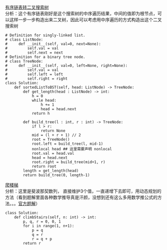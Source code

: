 [有序链表转二叉搜索树](https://leetcode-cn.com/problems/convert-sorted-list-to-binary-search-tree/)   
分析：这个有序链表刚好是这个搜索树的中序遍历结果，中间的值即为根节点，可以这样一步一步构造出来二叉树，因此可以考虑用中序遍历的方式构造出这个二叉搜索树   
```python3 
# Definition for singly-linked list.
# class ListNode:
#     def __init__(self, val=0, next=None):
#         self.val = val
#         self.next = next
# Definition for a binary tree node.
# class TreeNode:
#     def __init__(self, val=0, left=None, right=None):
#         self.val = val
#         self.left = left
#         self.right = right
class Solution:
    def sortedListToBST(self, head: ListNode) -> TreeNode:
        def get_length(head : ListNode) -> int:
            h = 0
            while head:
                h += 1
                head = head.next
            return h 
        
        def build_tree(l : int, r : int) -> TreeNode:
            if l > r:
                return None
            mid = (l + r + 1) // 2
            root = TreeNode()
            root.left = build_tree(l, mid-1)
            nonlocal head ## 这里需要声明 nonlocal
            root.val = head.val 
            head = head.next 
            root.right = build_tree(mid+1, r)
            return root 
        length = get_length(head)
        return build_tree(0, length-1)
```

[爬楼梯](https://leetcode-cn.com/problems/climbing-stairs/)   
分析：这里是斐波那契数列， 直接维护3个值，一直递增下去即可，用动态规划的方法（看到题解里面各种数学推导真是汗颜，没想到还有这么多用数学推公式的方法。。。[官方题解](https://leetcode-cn.com/problems/climbing-stairs/solution/pa-lou-ti-by-leetcode-solution/)）    
```python3
class Solution:
    def climbStairs(self, n: int) -> int:
        p, q, r = 0, 0, 1
        for i in range(1, n+1):
            p = q
            q = r
            r = q + p
        return r 
```
